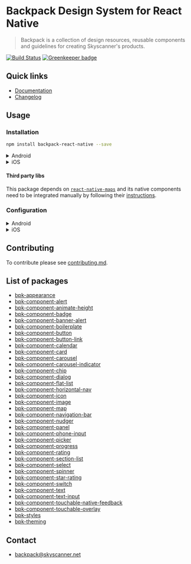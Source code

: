 # Backpack Design System for React Native

> Backpack is a collection of design resources, reusable components and guidelines for creating Skyscanner's products.

[![Build Status](https://travis-ci.org/Skyscanner/backpack-react-native.svg?branch=master)](https://travis-ci.org/Skyscanner/backpack-react-native)
[![Greenkeeper badge](https://badges.greenkeeper.io/Skyscanner/backpack-react-native.svg)](https://greenkeeper.io/)

## Quick links

- [Documentation](https://backpack.github.io/)
- [Changelog](./CHANGELOG.md)

## Usage

### Installation

```sh
npm install backpack-react-native --save
```

<details>
  <summary>Android</summary>

  #### From source

  Our Android code is written in `Kotlin`, so in order to compile it from source you need to have `org.jetbrains.kotlin:kotlin-gradle-plugin:$kotlin_version"` in the `classpath`.

  If you have defined project-wide properties in your root `build.gradle`, this library will detect the presence of the following properties:

  ```groovy
    ext {
        compileSdkVersion   = 28
        targetSdkVersion    = 28
        minSdkVersion       = 21
        buildToolsVersion   = "28.0.3"
    }
  ```
  
  1. Define the `backpack-react-native` project in your `settings.gradle` file:

  ```groovy
    include ':backpack-react-native'
    project(':backpack-react-native').projectDir = new File(rootProject.projectDir, '../node_modules/backpack-react-native/android')
  ```

  2. Add `bpk-appearance` as a dependency in your app/module `build.gradle` file:

  ```groovy
      dependencies {
        implementation project(':backpack-react-native')
      }
  ```

  #### Pre compiled

  Alternatively, the pre compiled version is available on Skyscanner's internal Artifactory.

  ```groovy
      dependencies {
        implementation 'net.skyscanner.backpack:bpk-appearance:<version>'
      }
  ```

</details>

<details>
  <summary>iOS</summary>
  
  #### From source

  Add the following dependencies to your Podfile using the path to the NPM package as follows:

  ```ruby
    pod 'BackpackReactNative', path: '../node_modules/backpack-react-native/ios/BackpackReactNative'
    pod 'ReactNativeDarkMode', path: '../node_modules/react-native-dark-mode/ReactNativeDarkMode.podspec'
    pod 'BVLinearGradient', :path => '../node_modules/react-native-linear-gradient'
  ```

</details>

#### Third party libs

This package depends on [`react-native-maps`](https://github.com/react-community/react-native-maps) and its native components need to be integrated manually by following their [instructions](https://github.com/react-community/react-native-maps/blob/master/docs/installation.md).

### Configuration

<details>
  <summary>Android</summary>

  1. Add the native packages to the `getPackages` function in your `MainActiviy`.
  ```kotlin
  override fun getPackages(): List<ReactPackage> {
    return Arrays.asList(
          MainReactPackage(),
          ...
          MapsPackage(),
          LinearGradientPackage(),
          CalendarPackage(),
          DialogPackage(),
          BpkRatingPackage(),
          DarkModePackage())
  }
  ```

  2. Append `|uiMode` to the `android:configChanges` prop of `<activity>` in `AndroidManifest.xml`. Example:

  ```xml
  <activity
      android:name=".MainActivity"
      android:exported="true"
      android:configChanges="keyboard|keyboardHidden|orientation|screenSize|uiMode">
  ```

  This ensures the RN code will react to system wide changes to the current appearance.

  #### Icons

  This method has the advantage of fonts being copied from this module at build time so that the fonts and JS are always in sync, making upgrades painless.

  Edit `android/app/build.gradle` ( NOT `android/build.gradle` ) and add the following:

  ```
  apply from: "node_modules/backpack-react-native/bpk-component-icon/fonts.gradle"
  ```
</details>

<details>
  <summary>iOS</summary>
  
  #### Icons

  The most reliable way to install the file on iOS is manually, three simple steps are required:
  1. update the `Info.plist` file by adding
      ```
      <key>UIAppFonts</key>
        <array>
          <string>BpkIcon.ttf</string>
        </array>
      ```
      if the entry `UIAppFonts` is already there, just add `<string>BpkIcon.ttf</string>` inside the `<array>` like so
      ```
      <array>
          ... existing entries
          <string>BpkIcon.ttf</string>
        </array>
      ```
  2. In the `Build Phases` of your project, in the section `Copy Bundle Resources` add a reference to the `BpkIcon.ttf` file path like `/path/to/node_modules/bpk-svgs/dist/font/BpkIcon.ttf`

  3. Rebuild the app

</details>


## Contributing

To contribute please see [contributing.md](CONTRIBUTING.md).

## List of packages

- [bpk-appearance](/lib/bpk-appearance)
- [bpk-component-alert](/lib/bpk-component-alert)
- [bpk-component-animate-height](/lib/bpk-component-animate-height)
- [bpk-component-badge](/lib/bpk-component-badge)
- [bpk-component-banner-alert](/lib/bpk-component-banner-alert)
- [bpk-component-boilerplate](/lib/bpk-component-boilerplate)
- [bpk-component-button](/lib/bpk-component-button)
- [bpk-component-button-link](/lib/bpk-component-button-link)
- [bpk-component-calendar](/lib/bpk-component-calendar)
- [bpk-component-card](/lib/bpk-component-card)
- [bpk-component-carousel](/lib/bpk-component-carousel)
- [bpk-component-carousel-indicator](/lib/bpk-component-carousel-indicator)
- [bpk-component-chip](/lib/bpk-component-chip)
- [bpk-component-dialog](/lib/bpk-component-dialog)
- [bpk-component-flat-list](/lib/bpk-component-flat-list)
- [bpk-component-horizontal-nav](/lib/bpk-component-horizontal-nav)
- [bpk-component-icon](/lib/bpk-component-icon)
- [bpk-component-image](/lib/bpk-component-image)
- [bpk-component-map](/lib/bpk-component-map)
- [bpk-component-navigation-bar](/lib/bpk-component-navigation-bar)
- [bpk-component-nudger](/lib/bpk-component-nudger)
- [bpk-component-panel](/lib/bpk-component-panel)
- [bpk-component-phone-input](/lib/bpk-component-phone-input)
- [bpk-component-picker](/lib/bpk-component-picker)
- [bpk-component-progress](/lib/bpk-component-progress)
- [bpk-component-rating](/lib/bpk-component-rating)
- [bpk-component-section-list](/lib/bpk-component-section-list)
- [bpk-component-select](/lib/bpk-component-select)
- [bpk-component-spinner](/lib/bpk-component-spinner)
- [bpk-component-star-rating](/lib/bpk-component-star-rating)
- [bpk-component-switch](/lib/bpk-component-switch)
- [bpk-component-text](/lib/bpk-component-text)
- [bpk-component-text-input](/lib/bpk-component-text-input)
- [bpk-component-touchable-native-feedback](/lib/bpk-component-touchable-native-feedback)
- [bpk-component-touchable-overlay](/lib/bpk-component-touchable-overlay)
- [bpk-styles](/lib/bpk-styles)
- [bpk-theming](/lib/bpk-theming)

## Contact
- backpack@skyscanner.net
